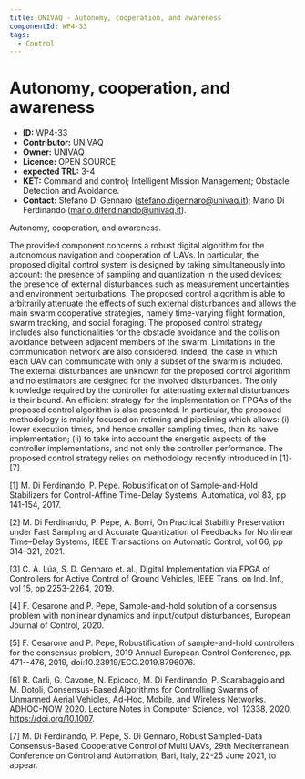 ```yaml
---
title: UNIVAQ - Autonomy, cooperation, and awareness
componentId: WP4-33
tags:
  - Control
---
```


# Autonomy, cooperation, and awareness

- __ID:__ WP4-33
- __Contributor:__ UNIVAQ
- __Owner:__ UNIVAQ
- __Licence:__ OPEN SOURCE
- __expected TRL:__ 3-4
- __KET:__ Command and control; Intelligent Mission Management; Obstacle Detection and Avoidance.
- __Contact:__ Stefano Di Gennaro (stefano.digennaro@univaq.it); Mario Di Ferdinando (mario.diferdinando@univaq.it).

Autonomy, cooperation, and awareness.

The provided component concerns a robust digital algorithm for the autonomous navigation and cooperation of UAVs. In particular, the proposed digital control system is designed by taking simultaneously into account: the presence of sampling and quantization in the used devices; the presence of external disturbances such as measurement uncertainties and environment perturbations. The proposed control algorithm is able to arbitrarily attenuate the effects of such external disturbances and allows the main swarm cooperative strategies, namely time-varying flight formation, swarm tracking, and social foraging. The proposed control strategy includes also functionalities for the obstacle avoidance and the collision avoidance between adjacent members of the swarm. Limitations in the communication network are also considered. Indeed, the case in which each UAV can communicate with only a subset of the swarm is included. The external disturbances are unknown for the proposed control algorithm and no estimators are designed for the involved disturbances. The only knowledge required by the controller for attenuating external disturbances is their bound. An efficient strategy for the implementation on FPGAs of the proposed control algorithm is also presented. In particular, the proposed methodology is mainly focused on retiming and pipelining which allows: (i) lower execution times, and hence smaller sampling times, than its naive implementation; (ii) to take into account the energetic aspects of the controller implementations, and not only the controller performance. The proposed control strategy relies on methodology recently introduced in [1]-[7].

[1] M. Di Ferdinando, P. Pepe. Robustification of Sample-and-Hold Stabilizers for Control-Affine Time-Delay Systems, Automatica, vol 83, pp 141-154, 2017.

[2] M. Di Ferdinando, P. Pepe, A. Borri, On Practical Stability Preservation under Fast Sampling and Accurate Quantization of Feedbacks for Nonlinear Time–Delay Systems, IEEE Transactions on Automatic Control, vol 66, pp 314–321, 2021.

[3] C. A. Lúa, S. D. Gennaro et. al., Digital Implementation via FPGA of Controllers for Active Control of Ground Vehicles, IEEE Trans. on Ind. Inf., vol 15, pp 2253-2264, 2019. 

[4] F. Cesarone and P. Pepe, Sample-and-hold solution of a consensus problem with nonlinear dynamics and input/output disturbances, European Journal of Control, 2020. 

[5] F. Cesarone and P. Pepe, Robustification of sample-and-hold controllers for the consensus problem, 2019 Annual European Control Conference, pp. 471--476, 2019, doi:10.23919/ECC.2019.8796076.

[6] R. Carli, G. Cavone, N. Epicoco, M. Di Ferdinando, P. Scarabaggio and M. Dotoli, Consensus-Based Algorithms for Controlling Swarms of Unmanned Aerial Vehicles, Ad-Hoc, Mobile, and Wireless Networks. ADHOC-NOW 2020. Lecture Notes in Computer Science, vol. 12338, 2020, https://doi.org/10.1007.

[7] M. Di Ferdinando, P. Pepe, S. Di Gennaro, Robust Sampled-Data Consensus-Based Cooperative Control of Multi UAVs, 29th Mediterranean Conference on Control and Automation, Bari, Italy, 22-25 June 2021, to appear.
